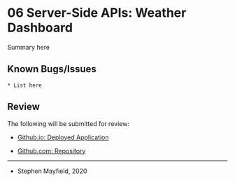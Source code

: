 # 06 Server-Side APIs: Weather Dashboard

Summary here

## Known Bugs/Issues

```
* List here
```

## Review

The following will be submitted for review:

* [Github.io: Deployed Application](https://stmayfield.github.io/open-weather-dash/)

* [Github.com: Repository](https://github.com/stmayfield/open-weather-dash/)

- - -

- Stephen Mayfield, 2020
